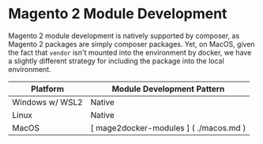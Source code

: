 # Magento 2 Module Development

Magento 2 module development is natively supported by composer, as Magento 2 packages are simply composer packages. Yet, on MacOS, given the fact that `vendor` isn't mounted into the environment by docker, we have a slightly different strategy for including the package into the local environment.

| Platform        | Module Development Pattern             |
|-----------------|----------------------------------------|
| Windows w/ WSL2 | Native                                 |
| Linux           | Native                                 |
| MacOS           | [ mage2docker-modules ] ( ./macos.md ) |